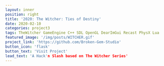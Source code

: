 ```yaml
---
layout: inner
position: right
title: '2020: The Witcher: Ties of Destiny'
date: 2020-02-10 
categories: project3
tags: TheWitcher GameEngine C++ SDL OpenGL DearImGui Recast PhysX Lua
featured_image: '/img/posts/WITCHER.gif'
project_link: 'https://github.com/Broken-Gem-Studio'
button_icon: 'flask'
button_text: 'Visit Project'
lead_text: 'A Hack'n Slash based on The Witcher Series'
---
```

